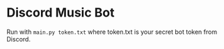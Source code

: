 # Discord Music Bot

Run with `main.py token.txt` where token.txt is your secret bot token from Discord.
